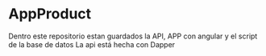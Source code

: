 # AppProduct
Dentro este repositorio estan guardados la API, APP con angular y el script de la base de datos
La api está hecha con Dapper
